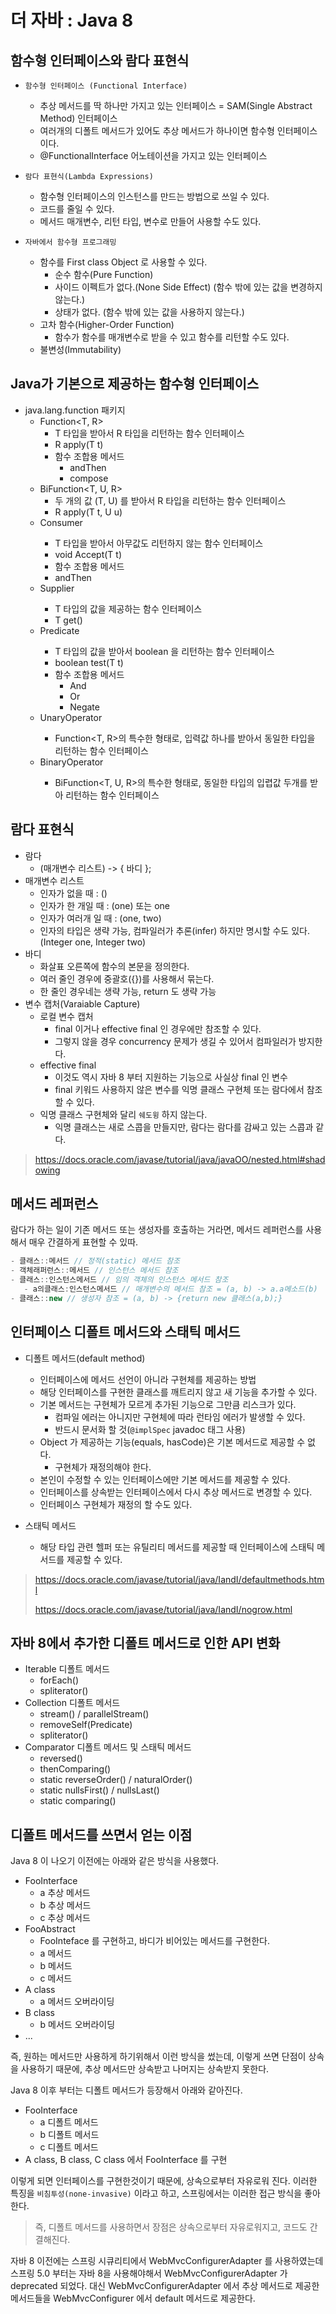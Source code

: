# 더 자바 : Java 8

## 함수형 인터페이스와 람다 표현식

- `함수형 인터페이스 (Functional Interface)`
   - 추상 메서드를 딱 하나만 가지고 있는 인터페이스 = SAM(Single Abstract Method) 인터페이스
   - 여러개의 디폴트 메서드가 있어도 추상 메서드가 하나이면 함수형 인터페이스이다.
   - @FunctionalInterface 어노테이션을 가지고 있는 인터페이스

- `람다 표현식(Lambda Expressions)`
   - 함수형 인터페이스의 인스턴스를 만드는 방법으로 쓰일 수 있다.
   - 코드를 줄일 수 있다.
   - 메서드 매개변수, 리턴 타입, 변수로 만들어 사용할 수도 있다.
 
- `자바에서 함수형 프로그래밍`
  - 함수를 First class Object 로 사용할 수 있다.
    - 순수 함수(Pure Function)
    - 사이드 이펙트가 없다.(None Side Effect) (함수 밖에 있는 값을 변경하지 않는다.)
    - 상태가 없다. (함수 밖에 있는 값을 사용하지 않는다.)
  - 고차 함수(Higher-Order Function)
    - 함수가 함수를 매개변수로 받을 수 있고 함수를 리턴할 수도 있다.
  - 불변성(Immutability)

## Java가 기본으로 제공하는 함수형 인터페이스

- java.lang.function 패키지
   - Function<T, R>
      - T 타입을 받아서 R 타입을 리턴하는 함수 인터페이스
      - R apply(T t)
      - 함수 조합용 메서드
         - andThen
         - compose
   - BiFunction<T, U, R>
      - 두 개의 값 (T, U) 를 받아서 R 타입을 리턴하는 함수 인터페이스
      - R apply(T t, U u)
   - Consumer<T>
      - T 타입을 받아서 아무값도 리턴하지 않는 함수 인터페이스
      - void Accept(T t)
      - 함수 조합용 메서드
      - andThen
   - Supplier<T>
      - T 타입의 값을 제공하는 함수 인터페이스
      - T get()
   - Predicate<T>
      - T 타입의 값을 받아서 boolean 을 리턴하는 함수 인터페이스
      - boolean test(T t)
      - 함수 조합용 메서드
         - And
         - Or
         - Negate
   - UnaryOperator<T>
      - Function<T, R>의 특수한 형태로, 입력값 하나를 받아서 동일한 타입을 리턴하는 함수 인터페이스
   - BinaryOperator<T>
      - BiFunction<T, U, R>의 특수한 형태로, 동일한 타입의 입렵값 두개를 받아 리턴하는 함수 인터페이스

## 람다 표현식

- 람다
   - (매개변수 리스트) -> { 바디 };
- 매개변수 리스트
   - 인자가 없을 때 : ()
   - 인자가 한 개일 때 : (one) 또는 one
   - 인자가 여러개 일 때 : (one, two) 
   - 인자의 타입은 생략 가능, 컴파일러가 추론(infer) 하지만 명시할 수도 있다. (Integer one, Integer two)
- 바디
   - 화살표 오른쪽에 함수의 본문을 정의한다.
   - 여러 줄인 경우에 중괄호({})를 사용해서 묶는다.
   - 한 줄인 경우네는 생략 가능, return 도 생략 가능
- 변수 캡처(Varaiable Capture)
   - 로컬 변수 캡처
      - final 이거나 effective final 인 경우에만 참조할 수 있다.
      - 그렇지 않을 경우 concurrency 문제가 생길 수 있어서 컴파일러가 방지한다.
   - effective final
      - 이것도 역시 자바 8 부터 지원하는 기능으로 사실상 final 인 변수
      - final 키워드 사용하지 않은 변수를 익명 클래스 구현체 또는 람다에서 참조할 수 있다.
   - 익명 클래스 구현체와 달리 `쉐도윙` 하지 않는다.
      - 익명 클래스는 새로 스콥을 만들지만, 람다는 람다를 감싸고 있는 스콥과 같다.
 
> https://docs.oracle.com/javase/tutorial/java/javaOO/nested.html#shadowing

## 메서드 레퍼런스

람다가 하는 일이 기존 메서드 또는 생성자를 호출하는 거라면, 메서드 레퍼런스를 사용해서 매우 간결하게 표현할 수 있따.

```java
- 클래스::메서드 // 정적(static) 메서드 참조
- 객체래퍼런스::메서드 // 인스턴스 메서드 참조
- 클래스::인스턴스메서드 // 임의 객체의 인스턴스 메서드 참조
   - a의클래스:인스턴스메서드 // 매개변수의 메서드 참조 = (a, b) -> a.a메소드(b)
- 클래스::new // 생성자 참조 = (a, b) -> {return new 클래스(a,b);}
```

## 인터페이스 디폴트 메서드와 스태틱 메서드

- 디폴트 메서드(default method)
   - 인터페이스에 메서드 선언이 아니라 구현체를 제공하는 방법
   - 해당 인터페이스를 구현한 클래스를 깨트리지 않고 새 기능을 추가할 수 있다.
   - 기본 메서드는 구현체가 모르게 추가된 기능으로 그만큼 리스크가 있다.
      - 컴파일 에러는 아니지만 구현체에 따라 런타임 에러가 발생할 수 있다.
      - 반드시 문서화 할 것(`@implSpec` javadoc 태그 사용)
   - Object 가 제공하는 기능(equals, hasCode)은 기본 메서드로 제공할 수 없다.
      - 구현체가 재정의해야 한다.
   - 본인이 수정할 수 있는 인터페이스에만 기본 메서드를 제공할 수 있다.
   - 인터페이스를 상속받는 인터페이스에서 다시 추상 메서드로 변경할 수 있다.
   - 인터페이스 구현체가 재정의 할 수도 있다.
   
- 스태틱 메서드
   - 해당 타입 관련 헬퍼 또는 유틸리티 메서드를 제공할 때 인터페이스에 스태틱 메서드를 제공할 수 있다.
   
> https://docs.oracle.com/javase/tutorial/java/IandI/defaultmethods.html
>
> https://docs.oracle.com/javase/tutorial/java/IandI/nogrow.html

## 자바 8에서 추가한 디폴트 메서드로 인한 API 변화

- Iterable 디폴트 메서드
   - forEach()
   - spliterator()
- Collection 디폴트 메서드
   - stream() / parallelStream()
   - removeSelf(Predicate)
   - spliterator()
- Comparator 디폴트 메서드 및 스태틱 메서드
   - reversed()
   - thenComparing()
   - static reverseOrder() / naturalOrder()
   - static nullsFirst() / nullsLast()
   - static comparing()
   
## 디폴트 메서드를 쓰면서 얻는 이점

Java 8 이 나오기 이전에는 아래와 같은 방식을 사용했다.

- FooInterface 
   - a 추상 메서드
   - b 추상 메서드
   - c 추상 메서드
- FooAbstract
   - FooInteface 를 구현하고, 바디가 비어있는 메서드를 구현한다.
   - a 메서드
   - b 메서드
   - c 메서드
- A class
   - a 메서드 오버라이딩
- B class
   - b 메서드 오버라이딩
- ...
   
즉, 원하는 메서드만 사용하게 하기위해서 이런 방식을 썼는데, 이렇게 쓰면 단점이 상속을 사용하기 때문에, 추상 메서드만 상속받고 나머지는 상속받지 못한다.

Java 8 이후 부터는 디폴트 메서드가 등장해서 아래와 같아진다.

- FooInterface
   - a 디폴트 메서드
   - b 디폴트 메서드
   - c 디폴트 메서드
- A class, B class, C class 에서 FooInterface 를 구현

이렇게 되면 인터페이스를 구현한것이기 때문에, 상속으로부터 자유로워 진다. 이러한 특징을 `비침투성(none-invasive)` 이라고 하고, 스프링에서는 이러한 접근 방식을 좋아한다.

> 즉, 디폴트 메서드를 사용하면서 장점은 상속으로부터 자유로워지고, 코드도 간결해진다.

자바 8 이전에는 스프링 시큐리티에서 WebMvcConfigurerAdapter 를 사용하였는데 스프링 5.0 부터는 자바 8을 사용해야해서 WebMvcConfigurerAdapter 가 deprecated 되었다. 
대신 WebMvcConfigurerAdapter 에서 추상 메서드로 제공한 메서드들을 WebMvcConfigurer 에서 default 메서드로 제공한다.
